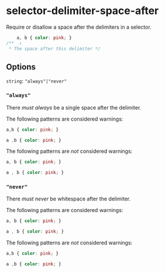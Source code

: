 # selector-delimiter-space-after

Require or disallow a space after the delimiters in a selector.

```css
    a, b { color: pink; }
/**  ↑  
 * The space after this delimiter */
```

## Options

`string`: `"always"|"never"`

### `"always"`

There *must always* be a single space after the delimiter.

The following patterns are considered warnings:

```css
a,b { color: pink; }
```

```css
a ,b { color: pink; }
```

The following patterns are *not* considered warnings:

```css
a, b { color: pink; }
```

```css
a , b { color: pink; }
```

### `"never"`

There *must never* be whitespace after the delimiter.

The following patterns are considered warnings:

```css
a, b { color: pink; }
```

```css
a , b { color: pink; }
```

The following patterns are *not* considered warnings:

```css
a,b { color: pink; }
```

```css
a ,b { color: pink; }
```
